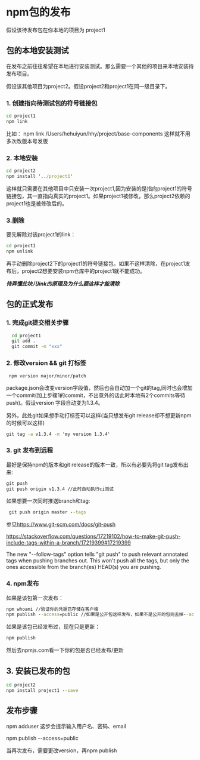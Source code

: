 # npm包的发布

假设该待发布包在你本地的项目为 project1

## 包的本地安装测试

在发布之前往往希望在本地进行安装测试。那么需要一个其他的项目来本地安装待发布项目。

假设该其他项目为project2。假设project2和project1在同一级目录下。

### 1. 创建指向待测试包的符号链接包

```cmd
cd project1
npm link
```
比如：
npm link /Users/hehuiyun/hhy/project/base-components   这样就不用多次改版本号发版

### 2. 本地安装

```cmd
cd project2
npm install '../project1'
```

这样就只需要在其他项目中只安装一次project1,因为安装的是指向project1的符号链接包，其一直指向真实的project1。如果project1被修改，那么project2依赖的project1也是被修改后的。

### 3.删除

要先解除对该project1的link：

```cmd
cd project1
npm unlink
```

再手动删除project2下的project1的符号链接包。如果不这样清除，在project1发布后，project2想要安装npm仓库中的project1就不能成功。

***待弄懂此块儿link的原理及为什么要这样才能清除***

## 包的正式发布

### 1. 完成git提交相关步骤

```cmd
  cd project1
  git add .
  git commit -m "xxx"
```

### 2. 修改version && git 打标签

```
 npm version major/minor/patch
```

package.json会改变version字段值，然后也会自动加一个git的tag,同时也会增加一个commit(加上步骤1的commit，不出意外的话此时本地有2个commits等待push)。假设version 字段自动变为1.3.4。

另外，此处git如果想手动打标签可以这样(当只想发布git release却不想更新npm的时候可以这样)

```cmd
git tag -a v1.3.4 -m 'my version 1.3.4'
```

### 3. git 发布到远程

最好是保持npm的版本和git release的版本一致，所以有必要先将git tag发布出来:

```cmd
git push
git push origin v1.3.4 //此时自动执行ci测试
```

如果想要一次同时推送branch和tag:

```cmd
 git push origin master --tags
```

参见<https://www.git-scm.com/docs/git-push>

<https://stackoverflow.com/questions/17219102/how-to-make-git-push-include-tags-within-a-branch/17219399#17219399>

The new "--follow-tags" option tells "git push" to push relevant annotated tags when pushing branches out.
This won't push all the tags, but only the ones accessible from the branch(es) HEAD(s) you are pushing.

### 4. npm发布

如果是该包第一次发布：

```cmd
npm whoami //验证你的凭据已存储在客户端
npm publish --access=public //如果是公开包这样发布，如果不是公开的包则去掉--access=public即可
```

如果是该包已经发布过，现在只是更新：

```cmd
npm publish
```

然后去npmjs.com看一下你的包是否已经发布/更新

## 3. 安装已发布的包

```cmd
cd project2
npm install project1 --save
```

## 发布步骤
npm adduser
这步会提示输入用户名、密码、email

npm publish --access=public


当再次发布，需要更改version，再npm publish